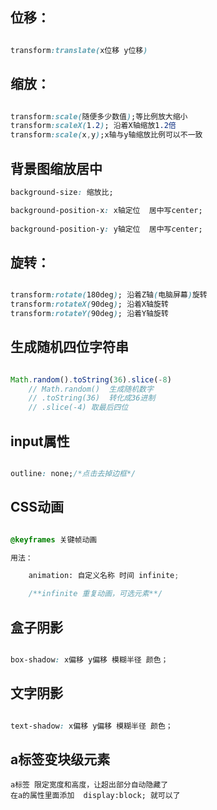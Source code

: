## 位移：

```css

transform:translate(x位移 y位移) 

```

## 缩放：

```css

transform:scale(随便多少数值);等比例放大缩小
transform:scaleX(1.2); 沿着X轴缩放1.2倍
transform:scale(x,y);x轴与y轴缩放比例可以不一致

```

## 背景图缩放居中


```css
background-size: 缩放比;

background-position-x: x轴定位  居中写center;
 
background-position-y: y轴定位  居中写center;
```




## 旋转：

```css

transform:rotate(180deg); 沿着Z轴(电脑屏幕)旋转 
transform:rotateX(90deg); 沿着X轴旋转
transform:rotateY(90deg); 沿着Y轴旋转

```
## 生成随机四位字符串

```js

Math.random().toString(36).slice(-8)
    // Math.random()  生成随机数字
    // .toString(36)  转化成36进制
    // .slice(-4) 取最后四位

```
## input属性
```css

outline: none;/*点击去掉边框*/

```




## CSS动画

```css

@keyframes 关键帧动画

用法：

    animation: 自定义名称 时间 infinite;

    /**infinite 重复动画，可选元素**/

```

## 盒子阴影

```css

box-shadow: x偏移 y偏移 模糊半径 颜色；

```

## 文字阴影

```css

text-shadow: x偏移 y偏移 模糊半径 颜色；

```

## a标签变块级元素

    a标签 限定宽度和高度，让超出部分自动隐藏了
    在a的属性里面添加  display:block; 就可以了

